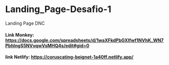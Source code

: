 # Landing_Page-Desafio-1
Landing Page DNC

#### Link Monkey: https://docs.google.com/spreadsheets/d/1waXFkdPbGXlfwf1NVhK_WN7PbhlngS5NVvqwVsMHQ4s/edit#gid=0
#### link Netlify: https://coruscating-beignet-1a40ff.netlify.app/
